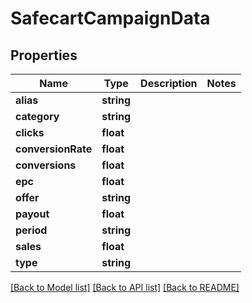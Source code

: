 # SafecartCampaignData

## Properties
Name | Type | Description | Notes
------------ | ------------- | ------------- | -------------
**alias** | **string** |  | 
**category** | **string** |  | 
**clicks** | **float** |  | 
**conversionRate** | **float** |  | 
**conversions** | **float** |  | 
**epc** | **float** |  | 
**offer** | **string** |  | 
**payout** | **float** |  | 
**period** | **string** |  | 
**sales** | **float** |  | 
**type** | **string** |  | 

[[Back to Model list]](../README.md#documentation-for-models) [[Back to API list]](../README.md#documentation-for-api-endpoints) [[Back to README]](../README.md)


